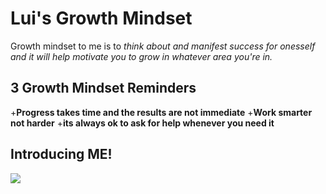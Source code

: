 # Lui's Growth Mindset
  Growth mindset to me is to  *think about and manifest success for onesself and it will help motivate you to grow in whatever area you're in.* 
## 3 Growth Mindset Reminders   

  +**Progress takes time and the results are not immediate**
  +**Work smarter not harder**
  +**its always ok to ask for help whenever you need it**
##  **Introducing ME!** 
<img src="https://user-images.githubusercontent.com/123973434/215550625-725732c6-d94d-4126-aa88-ebe78efee1dd.png">
